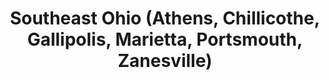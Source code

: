 ---
featured: false
time: 6:00pm EST
title: Southeast Ohio (Athens, Chillicothe, Gallipolis, Marietta, Portsmouth, Zanesville) 
registration: https://zoom.us/webinar/register/WN_I5NWqobNRferHqOwg_K8NA
video: https://www.youtube.com/embed/2QA_EmTj2E0
past: true
---